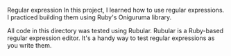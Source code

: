 Regular expression
In this project, I learned how to use regular expressions. I practiced building them using Ruby's Oniguruma library.

All code in this directory was tested using Rubular. Rubular is a Ruby-based regular expression editor. It's a handy way to test regular expressions as you write them.

